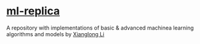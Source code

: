 # [ml-replica](https://xianglous.github.io/ml-replica)
A repository with implementations of basic & advanced machinea learning algorithms and models by [Xianglong Li](https://xianglous.github.io)
